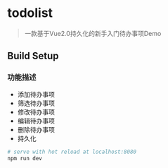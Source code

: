 # todolist

> 一款基于Vue2.0持久化的新手入门待办事项Demo

## Build Setup

### 功能描述
- 添加待办事项
- 筛选待办事项
- 修改待办事项
- 编辑待办事项
- 删除待办事项
- 持久化





``` bash
# serve with hot reload at localhost:8080
npm run dev

```


